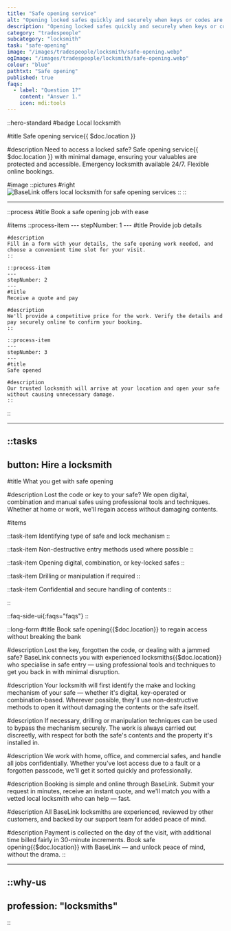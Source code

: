 ```yaml
---
title: "Safe opening service"
alt: "Opening locked safes quickly and securely when keys or codes are lost"
description: "Opening locked safes quickly and securely when keys or codes are lost"
category: "tradespeople"
subcategory: "locksmith"
task: "safe-opening"
image: "/images/tradespeople/locksmith/safe-opening.webp"
ogImage: "/images/tradespeople/locksmith/safe-opening.webp"
colour: "blue"
pathtxt: "Safe opening"
published: true
faqs:
  - label: "Question 1?"
    content: "Answer 1."
    icon: mdi:tools
---
```


::hero-standard
#badge
Local locksmith

#title
Safe opening service{{ $doc.location }}

#description
Need to access a locked safe? Safe opening service{{ $doc.location }} with minimal damage, ensuring your valuables are protected and accessible. Emergency locksmith available 24/7. Flexible online bookings.

#image
    ::pictures
    #right
    ![BaseLink offers local locksmith for safe opening services](/images/tradespeople/locksmith/safe-opening.webp)
    ::
::

---

::process
#title
Book a safe opening job with ease

#items
    ::process-item
    ---
    stepNumber: 1
    ---
    #title
    Provide job details

    #description
    Fill in a form with your details, the safe opening work needed, and choose a convenient time slot for your visit.
    ::
    
    ::process-item
    ---
    stepNumber: 2
    ---
    #title
    Receive a quote and pay

    #description
    We'll provide a competitive price for the work. Verify the details and pay securely online to confirm your booking.
    ::

    ::process-item
    ---
    stepNumber: 3
    ---
    #title
    Safe opened

    #description
    Our trusted locksmith will arrive at your location and open your safe without causing unnecessary damage.
    ::
::

---

::tasks
---
button: Hire a locksmith
---

#title
What you get with safe opening

#description
Lost the code or key to your safe? We open digital, combination and manual safes using professional tools and techniques. Whether at home or work, we'll regain access without damaging contents.

#items

  ::task-item
  Identifying type of safe and lock mechanism
  ::

  ::task-item
  Non-destructive entry methods used where possible
  ::

  ::task-item
  Opening digital, combination, or key-locked safes
  ::

  ::task-item
  Drilling or manipulation if required
  ::

  ::task-item
  Confidential and secure handling of contents
  ::

::


::faq-side-ui{:faqs="faqs"}
::


::long-form
#title
Book safe opening{{$doc.location}} to regain access without breaking the bank

#description
Lost the key, forgotten the code, or dealing with a jammed safe? BaseLink connects you with experienced locksmiths{{$doc.location}} who specialise in safe entry — using professional tools and techniques to get you back in with minimal disruption.

#description
Your locksmith will first identify the make and locking mechanism of your safe — whether it's digital, key-operated or combination-based. Wherever possible, they'll use non-destructive methods to open it without damaging the contents or the safe itself.

#description
If necessary, drilling or manipulation techniques can be used to bypass the mechanism securely. The work is always carried out discreetly, with respect for both the safe's contents and the property it's installed in.

#description
We work with home, office, and commercial safes, and handle all jobs confidentially. Whether you've lost access due to a fault or a forgotten passcode, we'll get it sorted quickly and professionally.

#description
Booking is simple and online through BaseLink. Submit your request in minutes, receive an instant quote, and we'll match you with a vetted local locksmith who can help — fast.

#description
All BaseLink locksmiths are experienced, reviewed by other customers, and backed by our support team for added peace of mind.

#description
Payment is collected on the day of the visit, with additional time billed fairly in 30-minute increments. Book safe opening{{$doc.location}} with BaseLink — and unlock peace of mind, without the drama.
::

---

::why-us
---
profession: "locksmiths"
---
::